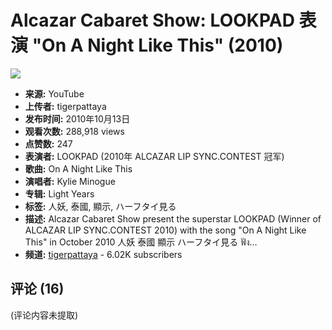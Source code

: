 # Alcazar Cabaret Show: LOOKPAD 表演 "On A Night Like This" (2010)

[![](https://yt3.ggpht.com/ytc/AIdro_mPwi1_LPiB4q4L2c-n98-YDdQZa_r8NmGJhu7GH3Y=s48-c-k-c0x00ffffff-no-rj)](/@tigerpattaya)

*   **来源:** YouTube
*   **上传者:** tigerpattaya
*   **发布时间:** 2010年10月13日
*   **观看次数:** 288,918 views
*   **点赞数:** 247
*   **表演者:** LOOKPAD (2010年 ALCAZAR LIP SYNC.CONTEST 冠军)
*   **歌曲:** On A Night Like This
*   **演唱者:** Kylie Minogue
*   **专辑:** Light Years
*   **标签:** 人妖, 泰國, 顯示, ハーフタイ見る
*   **描述:** Alcazar Cabaret Show present the superstar LOOKPAD (Winner of ALCAZAR LIP SYNC.CONTEST 2010) with the song "On A Night Like This" in October 2010 人妖 泰國 顯示 ハーフタイ見る ฟัง…
*   **频道:** [tigerpattaya](/@tigerpattaya) - 6.02K subscribers

## 评论 (16)

(评论内容未提取)
